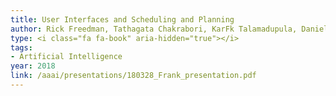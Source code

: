 ```yaml
---
title: User Interfaces and Scheduling and Planning
author: Rick Freedman, Tathagata Chakrabori, KarFk Talamadupula, Daniele Magazzeni, Jeremy Frank
type: <i class="fa fa-book" aria-hidden="true"></i>
tags:
- Artificial Intelligence
year: 2018
link: /aaai/presentations/180328_Frank_presentation.pdf
---
```

